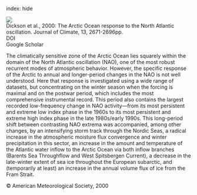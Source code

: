 index: hide

<div class="Citation">
    <div class="Citation-thumb CitationThumb-linked"  data-href="https://doi.org/10.1175/1520-0442(2000)013<2671:taortt>2.0.co;2">
      <img src="https://static.claimspace.cloud/climate-study-static/refs/thumbs/10/Dickson_et_al_2000-thumb.png" />
    </div>

  <div class="Citation-body">
    <div class="Citation-text">Dickson et al., 2000: The Arctic Ocean response to the North Atlantic oscillation. <span class="Article-journal">Journal of Climate, </span><span class="Article-volume">13, </span>2671-2696pp.</div>
    <div class="Citation-links">
      <div class="CitationLink" data-href="https://doi.org/10.1175/1520-0442(2000)013<2671:taortt>2.0.co;2">
        <div class="CitationLink-icon CitationLink-Doi"></div>
        <div class="CitationLink-text">DOI</div>
      </div>
      <div class="CitationLink" data-href="https://scholar.google.com/scholar?q=10.1175/1520-0442(2000)013<2671:taortt>2.0.co;2">
        <div class="CitationLink-icon CitationLink-Scholar"></div>
        <div class="CitationLink-text">Google Scholar</div>
      </div>
    </div>
  </div>
</div>

The climatically sensitive zone of the Arctic Ocean lies squarely within the domain of the North Atlantic oscillation (NAO), one of the most robust recurrent modes of atmospheric behavior. However, the specific response of the Arctic to annual and longer-period changes in the NAO is not well understood. Here that response is investigated using a wide range of datasets, but concentrating on the winter season when the forcing is maximal and on the postwar period, which includes the most comprehensive instrumental record. This period also contains the largest recorded low-frequency change in NAO activity—from its most persistent and extreme low index phase in the 1960s to its most persistent and extreme high index phase in the late 1980s/early 1990s. This long-period shift between contrasting NAO extrema was accompanied, among other changes, by an intensifying storm track through the Nordic Seas, a radical increase in the atmospheric moisture flux convergence and winter precipitation in this sector, an increase in the amount and temperature of the Atlantic water inflow to the Arctic Ocean via both inflow branches (Barents Sea Throughflow and West Spitsbergen Current), a decrease in the late-winter extent of sea ice throughout the European subarctic, and (temporarily at least) an increase in the annual volume flux of ice from the Fram Strait.

<div class="Citation-copy">
&copy; American Meteorological Society, 2000
</div>